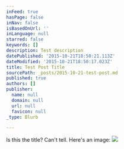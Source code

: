 ```yaml
---
inFeed: true
hasPage: false
inNav: false
isBasedOnUrl: ''
inLanguage: null
starred: false
keywords: []
description: Test description
datePublished: '2015-10-21T18:50:21.113Z'
dateModified: '2015-10-21T18:50:17.023Z'
title: Test Post Title
sourcePath: _posts/2015-10-21-test-post.md
published: true
authors: []
publisher:
  name: null
  domain: null
  url: null
  favicon: null
_type: Blurb

---
```

Is this the title? Can't tell.  Here's an image:
![](https://the-grid-user-content.s3-us-west-2.amazonaws.com/cf6787fd-f6ac-4838-b1d3-19cddea481e2.png)